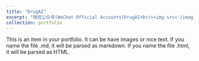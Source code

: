 ```yaml
---
title: "DrugAI"
excerpt: "微信公众号(WeChat Official Accounts)DrugAI<br/><img src='/images/drugai_logo.png'>"
collection: portfolio
---
```


This is an item in your portfolio. It can be have images or nice text. If you name the file .md, it will be parsed as markdown. If you name the file .html, it will be parsed as HTML. 
